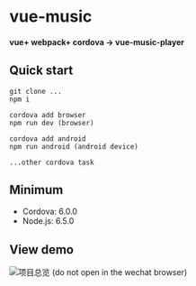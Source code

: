 # vue-music
#### vue+ webpack+ cordova -> vue-music-player

## Quick start

    git clone ...
    npm i 
    
    cordova add browser
    npm run dev (browser)
    
    cordova add android
    npm run android (android device)
    
    ...other cordova task

## Minimum

* Cordova: 6.0.0
* Node.js: 6.5.0

## View demo 

![项目总览](http://vmusicapi.duapp.com/api/qcode?url=http://vmusicapi.duapp.com "项目总览") 
(do not open in the wechat browser)


